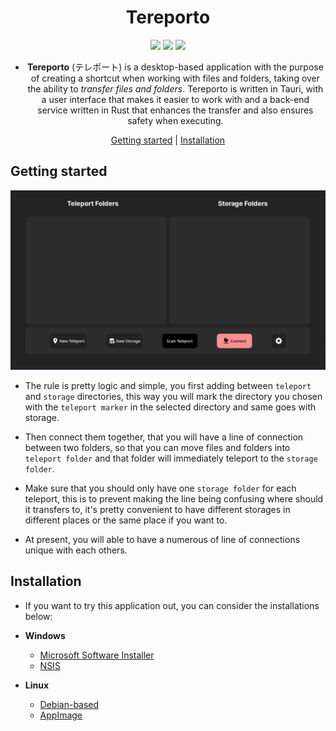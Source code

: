 <div align="center">

# Tereporto

![](https://img.shields.io/badge/Tauri-FFC131?style=for-the-badge&logo=Tauri&logoColor=white)
![](https://img.shields.io/badge/Vue.js-35495E?style=for-the-badge&logo=vuedotjs&logoColor=4FC08D)
![](https://img.shields.io/badge/Rust-black?style=for-the-badge&logo=rust&logoColor=#E57324)

- **Tereporto** (テレポート) is a desktop-based application with the purpose of creating a shortcut when working with files and folders, taking over the ability to _transfer files and folders_. Tereporto is written in Tauri, with a user interface that makes it easier to work with and a back-end service written in Rust that enhances the transfer and also ensures safety when executing. <br />

[Getting started](#getting-started) |
[Installation](#installation)

</div>

## Getting started

![Main-Layout](main-ui.png)

- The rule is pretty logic and simple, you first adding between `teleport` and `storage` directories, this way you will mark the directory you chosen with the `teleport marker` in the selected directory and same goes with storage.

- Then connect them together, that you will have a line of connection between two folders, so that you can move files and folders into `teleport folder` and that folder will immediately teleport to the `storage folder`.

- Make sure that you should only have one `storage folder` for each teleport, this is to prevent making the line being confusing where should it transfers to, it's pretty convenient to have different storages in different places or the same place if you want to.

- At present, you will able to have a numerous of line of connections unique with each others.

## Installation

- If you want to try this application out, you can consider the installations below:

- **Windows**
  - [Microsoft Software Installer](https://github.com/surtr1st/tereporto/releases/download/v0.4.3-beta/tereporto_0.4.3_x64-setup.exe)
  - [NSIS](https://github.com/surtr1st/tereporto/releases/download/v0.4.3-beta/tereporto_0.4.3_x64_en-US.msi)

- **Linux**
  - [Debian-based](https://github.com/surtr1st/tereporto/releases/download/v0.4.3-beta/tereporto_0.4.3_amd64.deb)
  - [AppImage](https://github.com/surtr1st/tereporto/releases/download/v0.4.3-beta/tereporto_0.4.3_amd64.AppImage)
